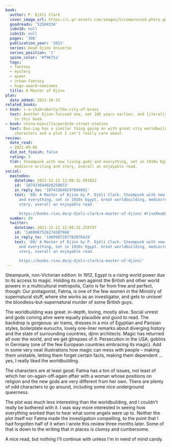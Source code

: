 ```yaml
---
book:
  author: P. Djèlí Clark
  cover_image_url: https://i.gr-assets.com/images/S/compressed.photo.goodreads.com/books/1600715136l/52504334._SY475_.jpg
  goodreads: '52504334'
  isbn10: null
  isbn13: null
  pages: '396'
  publication_year: '2021'
  series: Dead Djinn Universe
  series_position: '1'
  spine_color: '#79675a'
  tags:
  - fantasy
  - mystery
  - queer
  - urban-fantasy
  - hugo-award-nominees
  title: A Master of Djinn
plan:
  date_added: 2021-10-31
related_books:
- book: s-a-chakraborty/the-city-of-brass
  text: Another Djinn-focused one, set 100 years earlier, and literally referred to
    in this book.
- book: china-mieville/perdido-street-station
  text: Bas-Lag has a similar thing going on with great city worldbuilding, less interesting
    characters and a plot I can't really care about.
review:
  date_read:
  - 2021-09-06
  did_not_finish: false
  rating: 3
  tldr: Steampunk with new living gods and everything, set in 1910s Egypt. Great worldbuilding,
    mediocre writing and story, overall an enjoyable read.
social:
  mastodon:
    datetime: 2021-12-12 12:08:32.501022
    id: '107433644026259872'
    in_reply_to: '107433640297894601'
    text: '89/ A Master of Djinn by P. Djèlí Clark. Steampunk with new living gods
      and everything, set in 1910s Egypt. Great worldbuilding, mediocre writing and
      story, overall an enjoyable read.

      https://books.rixx.de/p-djeli-clark/a-master-of-djinn/ #rixxReads'
  number: 89
  twitter:
    datetime: 2021-12-12 12:08:32.158747
    id: '1469987526274387968'
    in_reply_to: '1469987287782076418'
    text: '89/ A Master of Djinn by P. Djèlí Clark. Steampunk with new living gods
      and everything, set in 1910s Egypt. Great worldbuilding, mediocre writing and
      story, overall an enjoyable read.

      https://books.rixx.de/p-djeli-clark/a-master-of-djinn/'
---
```


Steampunk, non-Victorian edition: In 1912, Egypt is a rising world power due to its access to magic. Holding its own
against the British and other world powers in a multicultural metropolis, Cairo is far from free and perfect, though: 
Our protagonist, Fatma, is one of the few women in the Ministry of supernatural stuff, where she works as an
investigator, and gets to unravel the bloodless-but-supernatural murder of some British guys.

The worldbuilding was great: in-depth, loving, mostly alive. Social unrest and gods coming alive were equally plausible
and good to read. The backdrop is gorgeous: air trams, dresses in a mix of Egyptian and Parisian styles, boilerplate
eunuchs, lovely one-liner remarks about diverging history and the state of surrounding countries, djinn architects.
Magic has returned all over the world, and we get glimpses of it: Persecution in the USA, goblins in Germany (one of the
few European countries embracing its magic). Add in some very neat illustrations how magic can mess with people – making
them unstable, letting them forget certain facts, making them dependent … yes, I really liked the worldbuilding.

The characters are at least good: Fatma has a ton of issues, not least of which her on-again-off-again
affair with a woman whose positions on religion and the new gods are very different from her own. There are plenty of
odd characters to go around, including some nice underground queerness.

The plot was much less interesting than the worldbuilding, and I couldn't really be bothered with it. I was way more
interested in seeing how everything worked than to hear what some angels were up to. Neither the plot itself nor Fatma
made the investigation compelling, to the point that I had forgotten half of it when I wrote this review three months
later. Some of that is down to the writing that in places is clumsy and cumbersome.

A nice read, but nothing I'll continue with unless I'm in need of mind candy.
